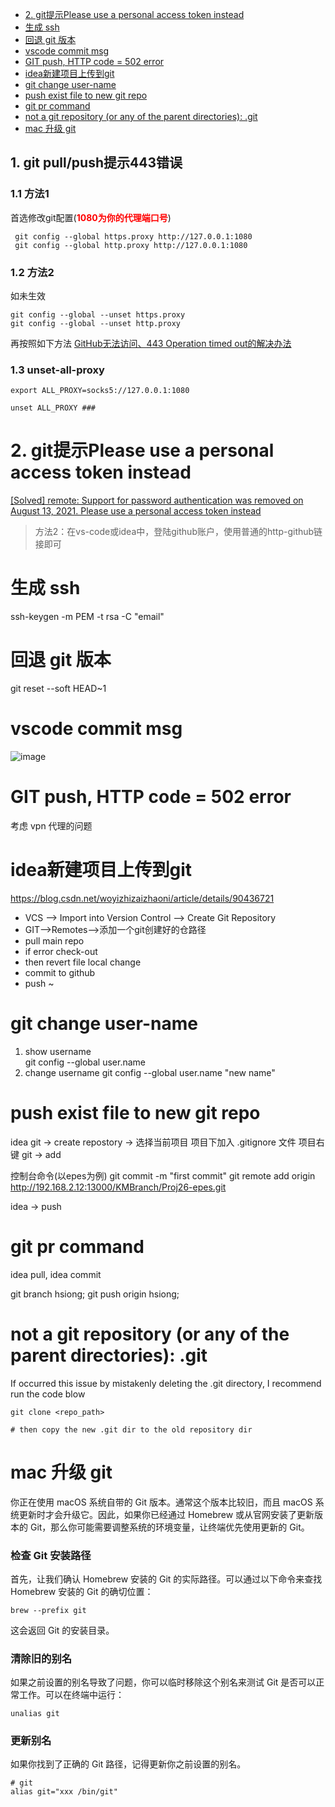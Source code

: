 - [2. git提示Please use a personal access token instead](#2-git提示please-use-a-personal-access-token-instead)
- [生成 ssh](#生成-ssh)
- [回退 git 版本](#回退-git-版本)
- [vscode commit msg](#vscode-commit-msg)
- [GIT push, HTTP code = 502 error](#git-push-http-code--502-error)
- [idea新建项目上传到git](#idea新建项目上传到git)
- [git change user-name](#git-change-user-name)
- [push exist file to new git repo](#push-exist-file-to-new-git-repo)
- [git pr command](#git-pr-command)
- [not a git repository (or any of the parent directories): .git](#not-a-git-repository-or-any-of-the-parent-directories-git)
- [mac 升级 git](#mac-升级-git)

<!-- # 一.常见问题 -->

## 1. git pull/push提示443错误
### 1.1 方法1
首选修改git配置(<b style='color:red'>1080为你的代理端口号</b>)
```
 git config --global https.proxy http://127.0.0.1:1080
 git config --global http.proxy http://127.0.0.1:1080
```

### 1.2 方法2
如未生效
```
git config --global --unset https.proxy
git config --global --unset http.proxy
```
再按照如下方法
[GitHub无法访问、443 Operation timed out的解决办法](https://juejin.cn/post/6844904193170341896)

### 1.3 unset-all-proxy
```
export ALL_PROXY=socks5://127.0.0.1:1080

unset ALL_PROXY ###
```


# 2. git提示Please use a personal access token instead
[[Solved] remote: Support for password authentication was removed on August 13, 2021. Please use a personal access token instead](https://exerror.com/remote-support-for-password-authentication-was-removed-on-august-13-2021-please-use-a-personal-access-token-instead/)

> 方法2：在vs-code或idea中，登陆github账户，使用普通的http-github链接即可

# 生成 ssh
 ssh-keygen -m PEM -t rsa -C "email"  

# 回退 git 版本
git reset --soft HEAD~1


# vscode commit msg
![image](https://user-images.githubusercontent.com/37357447/180382244-bafdc0a8-af43-4cb0-a908-abae03ccdb31.png)

# GIT push, HTTP code = 502 error
考虑 vpn 代理的问题

# idea新建项目上传到git
https://blog.csdn.net/woyizhizaizhaoni/article/details/90436721
+ VCS --> Import into Version Control --> Create Git Repository 
+ GIT-->Remotes-->添加一个git创建好的仓路径
+ pull main repo
+ if error check-out
+ then revert file local change
+ commit to github
+ push ~

# git change user-name
1. show username   
   git config --global user.name
2. change username 
   git config --global user.name "new name" 

# push exist file to new git repo
idea git -> create repostory -> 选择当前项目
项目下加入 .gitignore 文件
项目右键  git -> add

控制台命令(以epes为例)
git commit -m "first commit"
git remote add origin http://192.168.2.12:13000/KMBranch/Proj26-epes.git

idea -> push

# git pr command
idea pull, idea commit

git branch hsiong;
git push origin hsiong;

# not a git repository (or any of the parent directories): .git
If occurred this issue by mistakenly deleting the .git directory, I recommend run the code blow
```shell 
git clone <repo_path>

# then copy the new .git dir to the old repository dir

```

# mac 升级 git
你正在使用 macOS 系统自带的 Git 版本。通常这个版本比较旧，而且 macOS 系统更新时才会升级它。因此，如果你已经通过 Homebrew 或从官网安装了更新版本的 Git，那么你可能需要调整系统的环境变量，让终端优先使用更新的 Git。

### 检查 Git 安装路径

首先，让我们确认 Homebrew 安装的 Git 的实际路径。可以通过以下命令来查找 Homebrew 安装的 Git 的确切位置：

```
brew --prefix git
```

这会返回 Git 的安装目录。

### 清除旧的别名

如果之前设置的别名导致了问题，你可以临时移除这个别名来测试 Git 是否可以正常工作。可以在终端中运行：

```
unalias git
```

### 更新别名

如果你找到了正确的 Git 路径，记得更新你之前设置的别名。

```
# git
alias git="xxx /bin/git"
```

